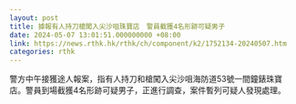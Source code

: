 ```yaml
---
layout: post
title: 據報有人持刀槍闖入尖沙咀珠寶店　警員截獲4名形跡可疑男子
date: 2024-05-07 13:01:51.000000000 +08:00
link: https://news.rthk.hk/rthk/ch/component/k2/1752134-20240507.htm
categories: rthk
---
```


警方中午接獲途人報案，指有人持刀和槍闖入尖沙咀海防道53號一間鐘錶珠寶店。警員到場截獲4名形跡可疑男子，正進行調查，案件暫列可疑人發現處理。
